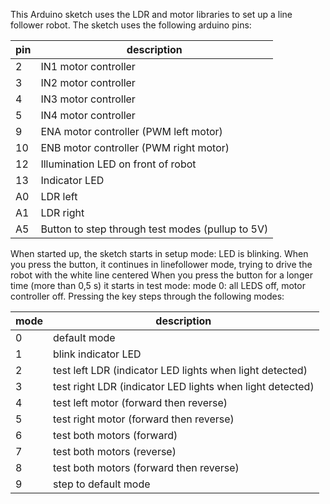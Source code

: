 This Arduino sketch uses the LDR and motor libraries to set up a line follower robot.
The sketch uses the following arduino pins:

|pin|description|
|---|---|
|2|IN1 motor controller|
|3|IN2 motor controller|
|4|IN3 motor controller|
|5|IN4 motor controller|
|9|ENA motor controller (PWM left motor)|
|10|ENB motor controller (PWM right motor)|
|12|Illumination LED on front of robot|
|13|Indicator LED|
|A0|LDR left|
|A1|LDR right| 
|A5|Button to step through test modes (pullup to 5V)|

When started up, the sketch starts in setup mode: LED is blinking.
When you press the button, it continues in linefollower mode, trying to drive the robot with the white line centered
When you press the button for a longer time (more than 0,5 s) it starts in test mode:
mode 0: all LEDS off, motor controller off.
Pressing the key steps through the following modes:

|mode|description|
|---|---|
|0|default mode|
|1|blink indicator LED|
|2|test left LDR (indicator LED lights when light detected)|
|3|test right LDR (indicator LED lights when light detected)|
|4|test left motor (forward then reverse)|
|5|test right motor (forward then reverse)|
|6|test both motors (forward)|
|7|test both motors (reverse)|
|8|test both motors (forward then reverse)|
|9|step to default mode|

